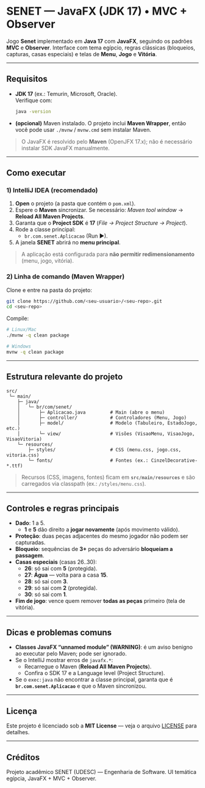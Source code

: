 # SENET — JavaFX (JDK 17) • MVC + Observer

Jogo **Senet** implementado em **Java 17** com **JavaFX**, seguindo os padrões **MVC** e **Observer**.
Interface com tema egípcio, regras clássicas (bloqueios, capturas, casas especiais) e telas de **Menu**, **Jogo** e **Vitória**.

---

## Requisitos

- **JDK 17** (ex.: Temurin, Microsoft, Oracle).  
  Verifique com:
  ```bash
  java -version
  ```
- **(opcional)** Maven instalado. O projeto inclui **Maven Wrapper**, então você pode usar `./mvnw` / `mvnw.cmd` sem instalar Maven.

> O JavaFX é resolvido pelo **Maven** (OpenJFX 17.x); não é necessário instalar SDK JavaFX manualmente.

---

## Como executar

### 1) IntelliJ IDEA (recomendado)

1. **Open** o projeto (a pasta que contém o `pom.xml`).
2. Espere o **Maven** sincronizar. Se necessário: _Maven tool window_ → **Reload All Maven Projects**.
3. Garanta que o **Project SDK** é **17** (_File → Project Structure → Project_).
4. Rode a classe principal:
    - `br.com.senet.Aplicacao` (Run ▶).
5. A janela **SENET** abrirá no **menu principal**.

> A aplicação está configurada para **não permitir redimensionamento** (menu, jogo, vitória).

### 2) Linha de comando (Maven Wrapper)

Clone e entre na pasta do projeto:

```bash
git clone https://github.com/<seu-usuario>/<seu-repo>.git
cd <seu-repo>
```

Compile:

```bash
# Linux/Mac
./mvnw -q clean package

# Windows
mvnw -q clean package
```
---
## Estrutura relevante do projeto

```
src/
 └─ main/
    ├─ java/
    │   └─ br/com/senet/
    │       ├─ Aplicacao.java         # Main (abre o menu)
    │       ├─ controller/            # Controladores (Menu, Jogo)
    │       ├─ model/                 # Modelo (Tabuleiro, EstadoJogo, etc.)
    │       └─ view/                  # Visões (VisaoMenu, VisaoJogo, VisaoVitoria)
    └─ resources/
        ├─ styles/                    # CSS (menu.css, jogo.css, vitoria.css)
        └─ fonts/                     # Fontes (ex.: CinzelDecorative-*.ttf)
```

> Recursos (CSS, imagens, fontes) ficam em **`src/main/resources`** e são carregados via classpath (ex.: `/styles/menu.css`).

---

## Controles e regras principais

- **Dado**: 1 a 5.
    - **1** e **5** dão direito a **jogar novamente** (após movimento válido).
- **Proteção**: duas peças adjacentes do mesmo jogador não podem ser capturadas.
- **Bloqueio**: sequências de **3+** peças do adversário **bloqueiam a passagem**.
- **Casas especiais** (casas 26..30):
    - **26**: só sai com **5** (protegida).
    - **27**: **Água** — volta para a casa **15**.
    - **28**: só sai com **3**.
    - **29**: só sai com **2** (protegida).
    - **30**: só sai com **1**.
- **Fim de jogo**: vence quem remover **todas as peças** primeiro (tela de vitória).

---

## Dicas e problemas comuns

- **Classes JavaFX “unnamed module” (WARNING)**: é um aviso benigno ao executar pelo Maven; pode ser ignorado.
- Se o IntelliJ mostrar erros de `javafx.*`:
    - Recarregue o Maven (**Reload All Maven Projects**).
    - Confira o SDK 17 e a Language level (Project Structure).
- Se o `exec:java` não encontrar a classe principal, garanta que é **`br.com.senet.Aplicacao`** e que o Maven sincronizou.

---

## Licença

Este projeto é licenciado sob a **MIT License** — veja o arquivo [LICENSE](./LICENSE) para detalhes.

---

## Créditos

Projeto acadêmico SENET (UDESC) — Engenharia de Software. UI temática egípcia, JavaFX + MVC + Observer.
